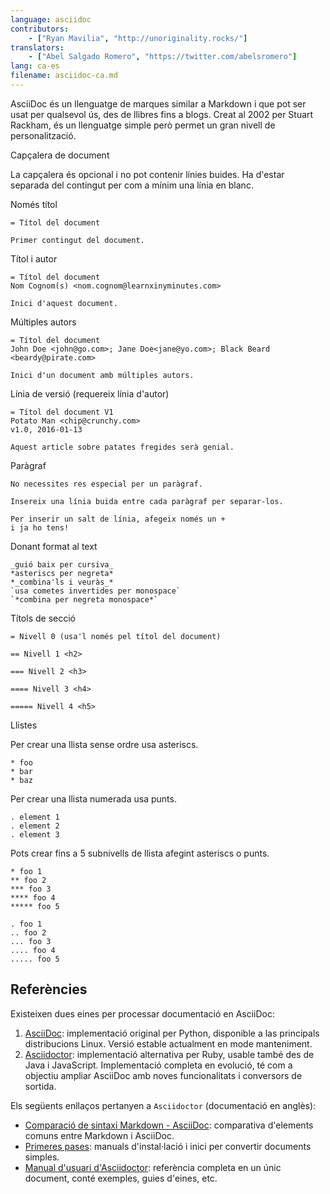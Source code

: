 ```yaml
---
language: asciidoc
contributors:
    - ["Ryan Mavilia", "http://unoriginality.rocks/"]
translators:
    - ["Abel Salgado Romero", "https://twitter.com/abelsromero"]
lang: ca-es
filename: asciidoc-ca.md
---
```


AsciiDoc és un llenguatge de marques similar a Markdown i que pot ser usat per qualsevol ús, des de llibres fins a blogs.
Creat al 2002 per Stuart Rackham, és un llenguatge simple però permet un gran nivell de personalització.

Capçalera de document

La capçalera és opcional i no pot contenir línies buides. Ha d'estar separada del contingut per com a mínim una línia en blanc.

Només títol

```
= Títol del document

Primer contingut del document.
```

Títol i autor

```
= Títol del document
Nom Cognom(s) <nom.cognom@learnxinyminutes.com>

Inici d'aquest document.
```

Múltiples autors

```
= Títol del document
John Doe <john@go.com>; Jane Doe<jane@yo.com>; Black Beard <beardy@pirate.com>

Inici d'un document amb múltiples autors.
```

Línia de versió (requereix línia d'autor)

```
= Títol del document V1
Potato Man <chip@crunchy.com>
v1.0, 2016-01-13

Aquest article sobre patates fregides serà genial.
```

Paràgraf

```
No necessites res especial per un paràgraf.

Insereix una línia buida entre cada paràgraf per separar-los.

Per inserir un salt de línia, afegeix només un +
i ja ho tens!
```

Donant format al text

```
_guió baix per cursiva_
*asteriscs per negreta*
*_combina'ls i veuràs_*
`usa cometes invertides per monospace`
`*combina per negreta monospace*`
```

Títols de secció

```
= Nivell 0 (usa'l només pel títol del document)

== Nivell 1 <h2>

=== Nivell 2 <h3>

==== Nivell 3 <h4>

===== Nivell 4 <h5>
```

Llistes

Per crear una llista sense ordre usa asteriscs.

```
* foo
* bar
* baz
```

Per crear una llista numerada usa punts.

```
. element 1
. element 2
. element 3
```

Pots crear fins a 5 subnivells de llista afegint asteriscs o punts.

```
* foo 1
** foo 2
*** foo 3
**** foo 4
***** foo 5

. foo 1
.. foo 2
... foo 3
.... foo 4
..... foo 5
```

## Referències

Existeixen dues eines per processar documentació en AsciiDoc:

1. [AsciiDoc](http://asciidoc.org/): implementació original per Python, disponible a las principals distribucions Linux. Versió estable actualment en mode manteniment.
2. [Asciidoctor](http://asciidoctor.org/): implementació alternativa per Ruby, usable també des de Java i JavaScript. Implementació completa en evolució, té com a objectiu ampliar AsciiDoc amb noves funcionalitats i conversors de sortida.

Els següents enllaços pertanyen a `Asciidoctor` (documentació en anglès):

* [Comparació de sintaxi Markdown - AsciiDoc](http://asciidoctor.org/docs/user-manual/#comparison-by-example): comparativa d'elements comuns entre Markdown i AsciiDoc.
* [Primeres pases](http://asciidoctor.org/docs/#get-started-with-asciidoctor): manuals d'instal·lació i inici per convertir documents simples.
* [Manual d'usuari d'Asciidoctor](http://asciidoctor.org/docs/user-manual/): referència completa en un únic document, conté exemples, guies d'eines, etc.
